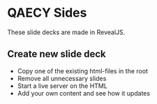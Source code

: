 # QAECY Sides

These slide decks are made in RevealJS.

## Create new slide deck
* Copy one of the existing html-files in the root
* Remove all unnecessary slides
* Start a live server on the HTML
* Add your own content and see how it updates